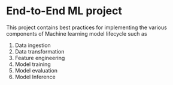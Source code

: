 # End-to-End ML project

This project contains best practices for implementing the various components of Machine learning model lifecycle such as
1. Data ingestion
2. Data transformation
3. Feature engineering
4. Model training
5. Model evaluation
6. Model Inference
   
